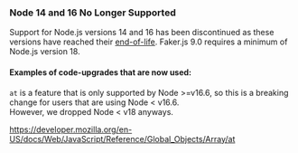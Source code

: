 ### Node 14 and 16 No Longer Supported

Support for Node.js versions 14 and 16 has been discontinued as these versions have reached their [end-of-life](https://github.com/nodejs/Release). Faker.js 9.0 requires a minimum of Node.js version 18.

#### Examples of code-upgrades that are now used:

`at` is a feature that is only supported by Node >=v16.6, so this is a breaking change for users that are using Node < v16.6.  
However, we dropped Node < v18 anyways.

https://developer.mozilla.org/en-US/docs/Web/JavaScript/Reference/Global_Objects/Array/at
